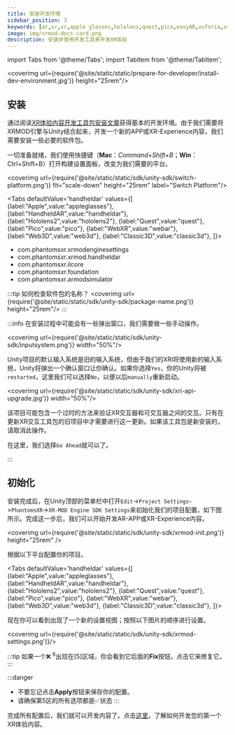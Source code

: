 ```yaml
---
title: 安装开发环境
sidebar_position: 3
keywords: [ar,xr,vr,apple glasses,hololens,quest,pico,easyAR,vuforia,xrmod,mod,doc,XR,facebook,meta,unity]
image: img/xrmod-docs-card.png
description: 安装并使用开发工具来开发XR体验
---
```


import Tabs from '@theme/Tabs';
import TabItem from '@theme/TabItem';

<coverimg url={require('@site/static/static/prepare-for-developer/install-dev-environment.jpg')} height="25rem"/>


## 安装


通过阅读[XR体验内容开发工具包安装文章](./install-xrmod-dev-tools)获得基本的开发环境。由于我们需要将XRMOD引擎与Unity结合起来，开发一个新的APP或XR-Experience内容，我们需要安装一些必要的软件包。

一切准备就绪，我们使用快捷键（**Mac**：*Command+Shift+B*；**Win**：Ctrl+Shift+B）打开构建设置面板，改变为我们需要的平台。

<coverimg url={require('@site/static/static/sdk/unity-sdk/switch-platform.png')} fit="scale-down" height="25rem" label="Switch Platform"/>


<Tabs defaultValue='handheldar' values={[
    {label:"Apple",value:"appleglasses"},
    {label:"HandheldAR",value:"handheldar"},
    {label:"Hololens2",value:"hololens2"},
    {label:"Quest",value:"quest"},
    {label:"Pico",value:"pico"},
    {label:"WebXR",value:"webar"},
    {label:"Web3D",value:"web3d"},
    {label:"Classic3D",value:"classic3d"},
]}>

<TabItem value="handheldar">

- com.phantomsxr.xrmodenginesettings
- com.phantomsxr.xrmod.handheldar
- com.phantomsxr.ilcore
- com.phantomsxr.foundation
- com.phantomsxr.armodsimulator

:::tip
如何检查软件包的名称？
<coverimg url={require('@site/static/static/sdk/unity-sdk/package-name.png')} height="25rem"/>
:::

</TabItem>


</Tabs>

:::info
在安装过程中可能会有一些弹出窗口，我们需要做一些手动操作。

<coverimg url={require('@site/static/static/sdk/unity-sdk/inputsystem.png')} width="50%"/>

Unity项目的默认输入系统是旧的输入系统，但由于我们的XRI将使用新的输入系统，Unity将弹出一个确认窗口让你确认。如果你选择`Yes`，你的Unity将被`restarted`，这里我们可以选择`No`，以便以后`manually`重新启动。

<coverimg url={require('@site/static/static/sdk/unity-sdk/xri-api-upgrade.jpg')} width="50%"/>

该项目可能包含一个过时的方法来验证XR交互器和可交互器之间的交互。只有在更新XR交互工具包的旧项目中才需要进行这一更新。如果该工具包是新安装的，请取消此操作。

在这里，我们选择`Go Ahead`就可以了。

:::

## 初始化

安装完成后，在Unity顶部的菜单栏中打开`Edit`->`Project Settings`->`PhantomsXR`->`XR-MOD Engine SDK Settings`来初始化我们的项目配置，如下图所示。完成这一步后，我们可以开始开发AR-APP或XR-Experience内容。

<coverimg url={require('@site/static/static/sdk/unity-sdk/xrmod-init.png')} height="25rem" />


根据以下平台配置你的项目。

<Tabs defaultValue='handheldar' values={[
    {label:"Apple",value:"appleglasses"},
    {label:"HandheldAR",value:"handheldar"},
    {label:"Hololens2",value:"hololens2"},
    {label:"Quest",value:"quest"},
    {label:"Pico",value:"pico"},
    {label:"WebXR",value:"webar"},
    {label:"Web3D",value:"web3d"},
    {label:"Classic3D",value:"classic3d"},
]}>

<TabItem value="handheldar">

现在你可以看到出现了一个新的设置视图；按照以下图片的顺序进行设置。

<coverimg url={require('@site/static/static/sdk/unity-sdk/xrmod-settings.png')}/>

</TabItem>


</Tabs>


:::tip
如果一个❌ <sup>6</sup>出现在[5]区域，你会看到它后面的**Fix**按钮，点击它来修复它。
:::

:::danger
- 不要忘记点击**Apply**按钮来保存你的配置。
- 请确保第5区的所有选项都是✅状态
:::

完成所有配置后，我们就可以开发内容了。点击[这里](../tutorial-advanced/how-create-xrmod-project)，了解如何开发您的第一个XR体验内容。
